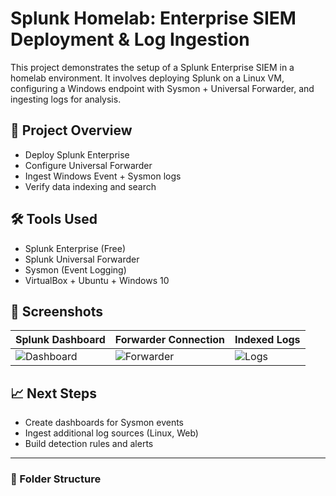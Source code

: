 # Splunk Homelab: Enterprise SIEM Deployment & Log Ingestion

This project demonstrates the setup of a Splunk Enterprise SIEM in a homelab environment. It involves deploying Splunk on a Linux VM, configuring a Windows endpoint with Sysmon + Universal Forwarder, and ingesting logs for analysis.

## 🧠 Project Overview
- Deploy Splunk Enterprise
- Configure Universal Forwarder
- Ingest Windows Event + Sysmon logs
- Verify data indexing and search

## 🛠 Tools Used
- Splunk Enterprise (Free)
- Splunk Universal Forwarder
- Sysmon (Event Logging)
- VirtualBox + Ubuntu + Windows 10

## 📸 Screenshots
| Splunk Dashboard | Forwarder Connection | Indexed Logs |
|------------------|-----------------------|-------------|
| ![Dashboard](screenshots/splunk_dashboard.png) | ![Forwarder](screenshots/forwarder_connection.png) | ![Logs](screenshots/log_ingestion_verified.png) |

## 📈 Next Steps
- Create dashboards for Sysmon events
- Ingest additional log sources (Linux, Web)
- Build detection rules and alerts

---

### 🧰 Folder Structure
